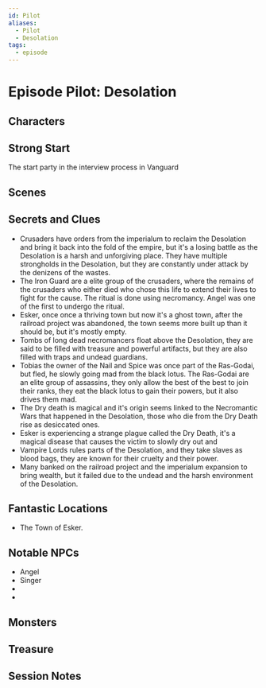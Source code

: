 ```yaml
---
id: Pilot
aliases:
  - Pilot
  - Desolation
tags:
  - episode
---
```


# Episode Pilot: Desolation

## Characters

## Strong Start
The start party in the interview process in Vanguard

## Scenes

## Secrets and Clues
- Crusaders have orders from the imperialum to reclaim the Desolation and bring it back into the fold of the empire, but it's a losing battle as the Desolation is a harsh and unforgiving place. They have multiple strongholds in the Desolation, but they are constantly under attack by the denizens of the wastes.
- The Iron Guard are a elite group of the crusaders, where the remains of the crusaders who either died who chose this life to extend their lives to fight for the cause. The ritual is done using necromancy. Angel was one of the first to undergo the ritual.
- Esker, once once a thriving town but now it's a ghost town, after the railroad project was abandoned, the town seems more built up than it should be, but it's mostly empty.
- Tombs of long dead necromancers float above the Desolation, they are said to be filled with treasure and powerful artifacts, but they are also filled with traps and undead guardians.
- Tobias the owner of the Nail and Spice was once part of the Ras-Godai, but fled, he slowly going mad from the black lotus. The Ras-Godai are an elite group of assassins, they only allow the best of the best to join their ranks, they eat the black lotus to gain their powers, but it also drives them mad.
- The Dry death is magical and it's origin seems linked to the Necromantic Wars that happened in the Desolation, those who die from the Dry Death rise as desiccated ones.
- Esker is experiencing a strange plague called the Dry Death, it's a magical disease that causes the victim to slowly dry out and
- Vampire Lords rules parts of the Desolation, and they take slaves as blood bags, they are known for their cruelty and their power.
- Many banked on the railroad project and the imperialum expansion to bring wealth, but it failed due to the undead and the harsh environment of the Desolation.


## Fantastic Locations
- The Town of Esker.

## Notable NPCs
- Angel
- Singer
- 
- 



## Monsters


## Treasure


## Session Notes

